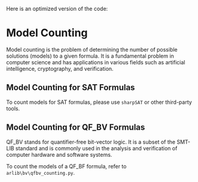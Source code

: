 
Here is an optimized version of the code:

# Model Counting

Model counting is the problem of determining the number of possible solutions (models) to a given formula. It is a fundamental problem in computer science and has applications in various fields such as artificial intelligence, cryptography, and verification.

## Model Counting for SAT Formulas

To count models for SAT formulas, please use `sharpSAT` or other third-party tools.

## Model Counting for QF_BV Formulas

QF_BV stands for quantifier-free bit-vector logic. It is a subset of the SMT-LIB standard and is commonly used in the analysis and verification of computer hardware and software systems. 

To count the models of a QF_BF formula, refer to `arlib\bv\qfbv_counting.py`.